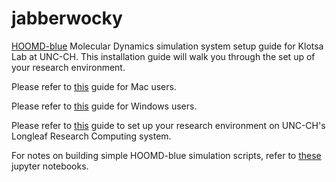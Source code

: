 # jabberwocky

[HOOMD-blue](http://glotzerlab.engin.umich.edu/hoomd-blue/) Molecular Dynamics simulation system setup guide for Klotsa Lab at UNC-CH.
This installation guide will walk you through the set up of your research environment.

Please refer to [this](./install/Mac.md) guide for Mac users.

Please refer to [this](./install/Windows.md) guide for Windows users.

Please refer to [this](./install/Longleaf.md) guide to set up your research environment on UNC-CH's Longleaf Research Computing system.

For notes on building simple HOOMD-blue simulation scripts, refer to [these](https://nbviewer.org/github/ewlsgus/jabberwocky/blob/main/HOOMD3Tutorial/index.ipynb) jupyter notebooks.
